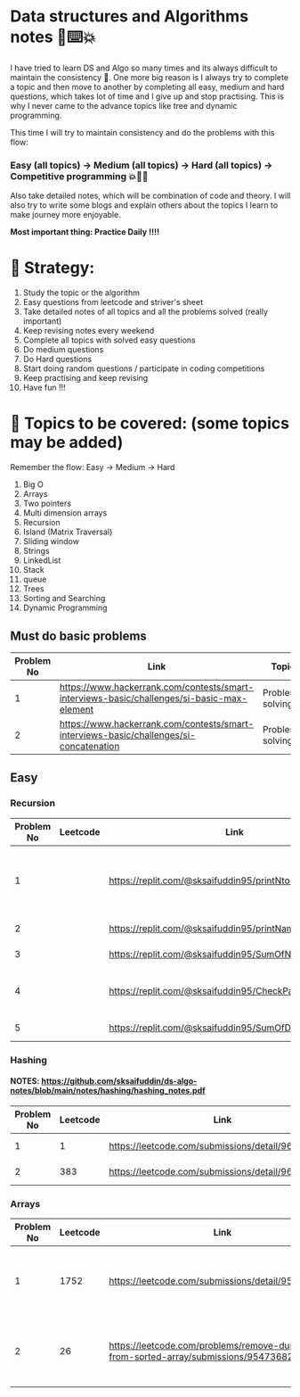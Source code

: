 # Data structures and Algorithms notes 📓⌨️💥
I have tried to learn DS and Algo so many times and its always difficult to maintain the consistency 🥲. One more big reason is I always try to complete a topic and then move to another by completing all easy, medium and hard questions, which takes lot of time and I give up and stop practising. This is why I never came to the advance topics like tree and dynamic programming.

This time I will try to maintain consistency and do the problems with this flow:
### Easy (all topics) -> Medium (all topics) -> Hard (all topics) -> Competitive programming 💥🧑‍💻

Also take detailed notes, which will be combination of code and theory. I will also try to write some blogs and explain others about the topics I learn to make journey more enjoyable.

**Most important thing: Practice Daily !!!!**

# 💪 Strategy: 
1. Study the topic or the algorithm
2. Easy questions from leetcode and striver's sheet
3. Take detailed notes of all topics and all the problems solved (really important)
4. Keep revising notes every weekend
5. Complete all topics with solved easy questions
6. Do medium questions
7. Do Hard questions
8. Start doing random questions / participate in coding competitions
9. Keep practising and keep revising
10. Have fun !!!

# 📔 Topics to be covered: (some topics may be added)
Remember the flow: Easy -> Medium -> Hard
1. Big O
2. Arrays
3. Two pointers
4. Multi dimension arrays
5. Recursion
6. Island (Matrix Traversal)
7. Sliding window
8. Strings
9. LinkedList
10. Stack
11. queue
12. Trees
13. Sorting and Searching
14. Dynamic Programming

## Must do basic problems
| Problem No | Link | Topic
|---|---|---|
| 1 | https://www.hackerrank.com/contests/smart-interviews-basic/challenges/si-basic-max-element | Problem-solving
| 2 | https://www.hackerrank.com/contests/smart-interviews-basic/challenges/si-concatenation | Problem-solving

## Easy

### Recursion
| Problem No  | Leetcode  | Link  | Learnings
|---|---|---|---|
| 1  |   | https://replit.com/@sksaifuddin95/printNto1  | Print numbers from n to 1, recursion basics  |
| 2  |   | https://replit.com/@sksaifuddin95/printName | recursion basics |
| 3  |   | https://replit.com/@sksaifuddin95/SumOfNNaturalNumbers | recursion basics |
| 4  |   | https://replit.com/@sksaifuddin95/CheckPalindrome | checking palindrom using recurstion |
| 5  |   | https://replit.com/@sksaifuddin95/SumOfDigits | sum of digits |

### Hashing
#### NOTES: https://github.com/sksaifuddin/ds-algo-notes/blob/main/notes/hashing/hashing_notes.pdf
| Problem No  | Leetcode  | Link  | Learnings
|---|---|---|---|
| 1  | 1  | https://leetcode.com/submissions/detail/963893937/  | using hashtables  |
| 2  | 383    | https://leetcode.com/submissions/detail/963917294/ | using hashtables |

### Arrays
| Problem No  | Leetcode  | Link  | Learnings
|---|---|---|---|
| 1  | 1752  | https://leetcode.com/submissions/detail/954163484/  | 1. how to check if array is sorted, 2. Using modulo  |
| 2  | 26    | https://leetcode.com/problems/remove-duplicates-from-sorted-array/submissions/954736827/ |  how to remove duplicates from sorted array |

